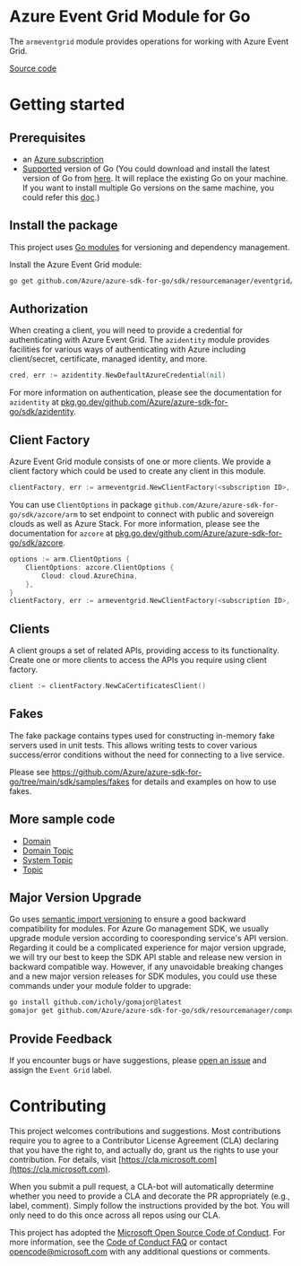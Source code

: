 # Azure Event Grid Module for Go

The `armeventgrid` module provides operations for working with Azure Event Grid.

[Source code](https://github.com/Azure/azure-sdk-for-go/tree/main/sdk/resourcemanager/eventgrid/armeventgrid)

# Getting started

## Prerequisites

- an [Azure subscription](https://azure.microsoft.com/free/)
- [Supported](../../../../README.md#go-version-support) version of Go (You could download and install the latest version of Go from [here](https://go.dev/doc/install). It will replace the existing Go on your machine. If you want to install multiple Go versions on the same machine, you could refer this [doc](https://go.dev/doc/manage-install).)

## Install the package

This project uses [Go modules](https://github.com/golang/go/wiki/Modules) for versioning and dependency management.

Install the Azure Event Grid module:

```sh
go get github.com/Azure/azure-sdk-for-go/sdk/resourcemanager/eventgrid/armeventgrid/v2
```

## Authorization

When creating a client, you will need to provide a credential for authenticating with Azure Event Grid. The `azidentity` module provides facilities for various ways of authenticating with Azure including client/secret, certificate, managed identity, and more.

```go
cred, err := azidentity.NewDefaultAzureCredential(nil)
```

For more information on authentication, please see the documentation for `azidentity` at [pkg.go.dev/github.com/Azure/azure-sdk-for-go/sdk/azidentity](https://pkg.go.dev/github.com/Azure/azure-sdk-for-go/sdk/azidentity).

## Client Factory

Azure Event Grid module consists of one or more clients. We provide a client factory which could be used to create any client in this module.

```go
clientFactory, err := armeventgrid.NewClientFactory(<subscription ID>, cred, nil)
```

You can use `ClientOptions` in package `github.com/Azure/azure-sdk-for-go/sdk/azcore/arm` to set endpoint to connect with public and sovereign clouds as well as Azure Stack. For more information, please see the documentation for `azcore` at [pkg.go.dev/github.com/Azure/azure-sdk-for-go/sdk/azcore](https://pkg.go.dev/github.com/Azure/azure-sdk-for-go/sdk/azcore).

```go
options := arm.ClientOptions {
    ClientOptions: azcore.ClientOptions {
        Cloud: cloud.AzureChina,
    },
}
clientFactory, err := armeventgrid.NewClientFactory(<subscription ID>, cred, &options)
```

## Clients

A client groups a set of related APIs, providing access to its functionality. Create one or more clients to access the APIs you require using client factory.

```go
client := clientFactory.NewCaCertificatesClient()
```

## Fakes

The fake package contains types used for constructing in-memory fake servers used in unit tests.
This allows writing tests to cover various success/error conditions without the need for connecting to a live service.

Please see https://github.com/Azure/azure-sdk-for-go/tree/main/sdk/samples/fakes for details and examples on how to use fakes.

## More sample code

- [Domain](https://aka.ms/azsdk/go/mgmt/samples?path=sdk/resourcemanager/eventgrid/domain)
- [Domain Topic](https://aka.ms/azsdk/go/mgmt/samples?path=sdk/resourcemanager/eventgrid/domain_topic)
- [System Topic](https://aka.ms/azsdk/go/mgmt/samples?path=sdk/resourcemanager/eventgrid/systemtopic)
- [Topic](https://aka.ms/azsdk/go/mgmt/samples?path=sdk/resourcemanager/eventgrid/topic)

## Major Version Upgrade

Go uses [semantic import versioning](https://github.com/golang/go/wiki/Modules#semantic-import-versioning) to ensure a good backward compatibility for modules. For Azure Go management SDK, we usually upgrade module version according to cooresponding service's API version. Regarding it could be a complicated experience for major version upgrade, we will try our best to keep the SDK API stable and release new version in backward compatible way. However, if any unavoidable breaking changes and a new major version releases for SDK modules, you could use these commands under your module folder to upgrade:

```sh
go install github.com/icholy/gomajor@latest
gomajor get github.com/Azure/azure-sdk-for-go/sdk/resourcemanager/compute/armcompute@latest
```

## Provide Feedback

If you encounter bugs or have suggestions, please
[open an issue](https://github.com/Azure/azure-sdk-for-go/issues) and assign the `Event Grid` label.

# Contributing

This project welcomes contributions and suggestions. Most contributions require
you to agree to a Contributor License Agreement (CLA) declaring that you have
the right to, and actually do, grant us the rights to use your contribution.
For details, visit [https://cla.microsoft.com](https://cla.microsoft.com).

When you submit a pull request, a CLA-bot will automatically determine whether
you need to provide a CLA and decorate the PR appropriately (e.g., label,
comment). Simply follow the instructions provided by the bot. You will only
need to do this once across all repos using our CLA.

This project has adopted the
[Microsoft Open Source Code of Conduct](https://opensource.microsoft.com/codeofconduct/).
For more information, see the
[Code of Conduct FAQ](https://opensource.microsoft.com/codeofconduct/faq/)
or contact [opencode@microsoft.com](mailto:opencode@microsoft.com) with any
additional questions or comments.
